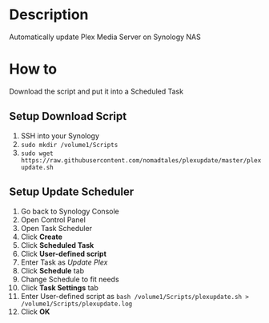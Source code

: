 # Description
Automatically update Plex Media Server on Synology NAS

# How to
Download the script and put it into a Scheduled Task

## Setup Download Script
1. SSH into your Synology
2. `sudo mkdir /volume1/Scripts`
3. `sudo wget https://raw.githubusercontent.com/nomadtales/plexupdate/master/plexupdate.sh`

## Setup Update Scheduler
1. Go back to Synology Console
2. Open Control Panel
3. Open Task Scheduler
4. Click **Create** 
5. Click **Scheduled Task** 
6. Click **User-defined script**
7. Enter Task as *Update Plex*
8. Click **Schedule** tab
9. Change Schedule to fit needs
10. Click **Task Settings** tab
11. Enter User-defined script as `bash /volume1/Scripts/plexupdate.sh > /volume1/Scripts/plexupdate.log`
12. Click **OK**